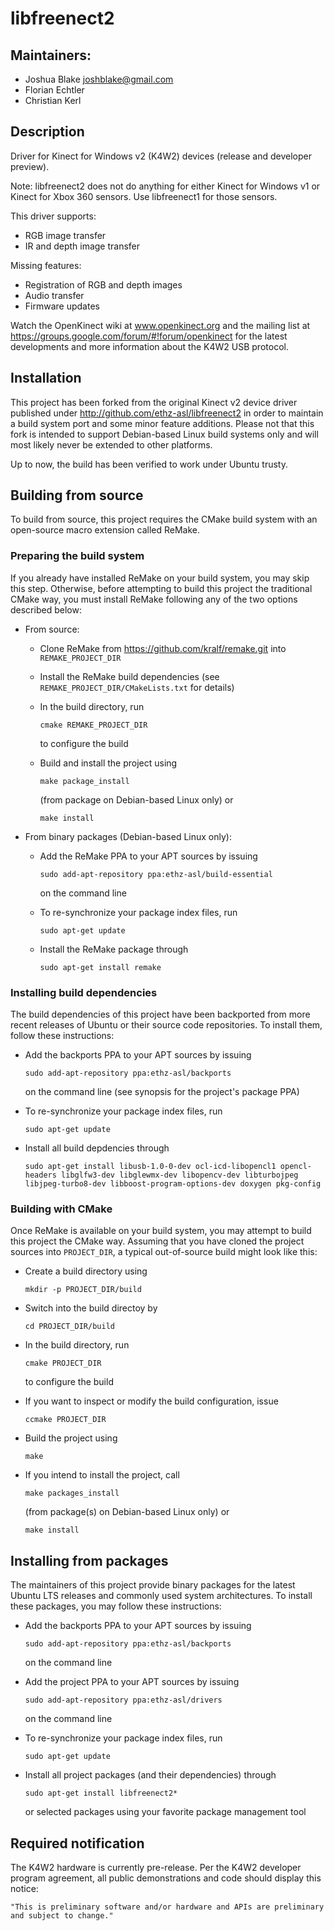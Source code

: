# libfreenect2

## Maintainers:

* Joshua Blake <joshblake@gmail.com>
* Florian Echtler
* Christian Kerl

## Description

Driver for Kinect for Windows v2 (K4W2) devices (release and developer preview).

Note: libfreenect2 does not do anything for either Kinect for Windows v1 or
Kinect for Xbox 360 sensors. Use libfreenect1 for those sensors.

This driver supports:

* RGB image transfer
* IR and depth image transfer

Missing features:

* Registration of RGB and depth images
* Audio transfer
* Firmware updates

Watch the OpenKinect wiki at www.openkinect.org and the mailing list at
https://groups.google.com/forum/#!forum/openkinect for the latest developments
and more information about the K4W2 USB protocol.

## Installation

This project has been forked from the original Kinect v2 device driver
published under http://github.com/ethz-asl/libfreenect2 in order to maintain
a build system port and some minor feature additions. Please not that this
fork is intended to support Debian-based Linux build systems only and will
most likely never be extended to other platforms.

Up to now, the build has been verified to work under Ubuntu trusty.

## Building from source

To build from source, this project requires the CMake build system with an
open-source macro extension called ReMake.

### Preparing the build system

If you already have installed ReMake on your build system, you may skip this
step. Otherwise, before attempting to build this project the traditional CMake
way, you must install ReMake following any of the two options described below:

* From source:
  * Clone ReMake from https://github.com/kralf/remake.git into
    `REMAKE_PROJECT_DIR`
    
  * Install the ReMake build dependencies (see
    `REMAKE_PROJECT_DIR/CMakeLists.txt` for details)
    
  * In the build directory, run

    ```
    cmake REMAKE_PROJECT_DIR
    ```
    
    to configure the build
    
  * Build and install the project using

    ```
    make package_install
    ```

    (from package on Debian-based Linux only) or
    
    ```
    make install
    ```
    
* From binary packages (Debian-based Linux only):
  * Add the ReMake PPA to your APT sources by issuing

    ```
    sudo add-apt-repository ppa:ethz-asl/build-essential
    ```

    on the command line
    
  * To re-synchronize your package index files, run 

    ```
    sudo apt-get update
    ```
    
  * Install the ReMake package through

    ```
    sudo apt-get install remake
    ```

### Installing build dependencies

The build dependencies of this project have been backported from more recent
releases of Ubuntu or their source code repositories. To install them, follow
these instructions:

* Add the backports PPA to your APT sources by issuing 

  ```
  sudo add-apt-repository ppa:ethz-asl/backports
  ```

  on the command line (see synopsis for the project's package PPA)

* To re-synchronize your package index files, run 

  ```
  sudo apt-get update
  ```

* Install all build depdencies through 

  ```
  sudo apt-get install libusb-1.0-0-dev ocl-icd-libopencl1 opencl-headers libglfw3-dev libglewmx-dev libopencv-dev libturbojpeg libjpeg-turbo8-dev libboost-program-options-dev doxygen pkg-config
  ```

### Building with CMake

Once ReMake is available on your build system, you may attempt to build this
project the CMake way. Assuming that you have cloned the project sources into
`PROJECT_DIR`, a typical out-of-source build might look like this:

* Create a build directory using 

  ```
  mkdir -p PROJECT_DIR/build
  ```

* Switch into the build directoy by 

  ```
  cd PROJECT_DIR/build
  ```

* In the build directory, run 

  ```
  cmake PROJECT_DIR
  ```

  to configure the build

* If you want to inspect or modify the build configuration, issue 

  ```
  ccmake PROJECT_DIR
  ```

* Build the project using 

  ```
  make
  ```

* If you intend to install the project, call 

  ```
  make packages_install
  ```

  (from package(s) on Debian-based Linux only) or 

  ```
  make install
  ```

## Installing from packages

The maintainers of this project provide binary packages for the latest Ubuntu
LTS releases and commonly used system architectures. To install these packages,
you may follow these instructions:

* Add the backports PPA to your APT sources by issuing 

  ```
  sudo add-apt-repository ppa:ethz-asl/backports
  ```

  on the command line

* Add the project PPA to your APT sources by issuing 

  ```
  sudo add-apt-repository ppa:ethz-asl/drivers
  ```

  on the command line

* To re-synchronize your package index files, run

  ```
  sudo apt-get update
  ```

* Install all project packages (and their dependencies) through

  ```
  sudo apt-get install libfreenect2*
  ```

  or selected packages using your favorite package management tool

## Required notification

The K4W2 hardware is currently pre-release. Per the K4W2 developer program
agreement, all public demonstrations and code should display this notice:

    "This is preliminary software and/or hardware and APIs are preliminary and subject to change."
